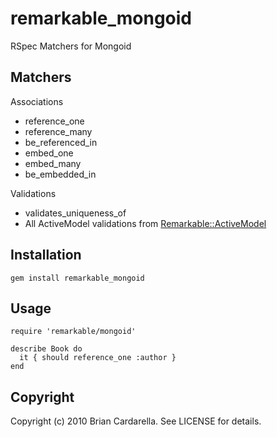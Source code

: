 # remarkable_mongoid
RSpec Matchers for Mongoid

## Matchers

Associations

* reference_one
* reference_many
* be_referenced_in
* embed_one
* embed_many
* be_embedded_in

Validations

* validates_uniqueness_of
* All ActiveModel validations from [Remarkable::ActiveModel](http://github.com/remarkable/remarkable/tree/master/remarkable_activemodel)

## Installation

    gem install remarkable_mongoid

## Usage

    require 'remarkable/mongoid'

    describe Book do
      it { should reference_one :author }
    end
    
## Copyright

Copyright (c) 2010 Brian Cardarella. See LICENSE for details.
